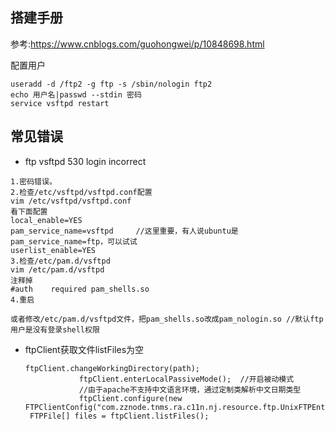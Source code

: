 ## 搭建手册
参考:https://www.cnblogs.com/guohongwei/p/10848698.html

配置用户
```shell
useradd -d /ftp2 -g ftp -s /sbin/nologin ftp2
echo 用户名|passwd --stdin 密码
service vsftpd restart
```


## 常见错误
- ftp vsftpd 530 login incorrect
```
1.密码错误。
2.检查/etc/vsftpd/vsftpd.conf配置
vim /etc/vsftpd/vsftpd.conf
看下面配置
local_enable=YES  
pam_service_name=vsftpd     //这里重要，有人说ubuntu是pam_service_name=ftp，可以试试
userlist_enable=YES 
3.检查/etc/pam.d/vsftpd
vim /etc/pam.d/vsftpd
注释掉
#auth    required pam_shells.so
4.重启

或者修改/etc/pam.d/vsftpd文件，把pam_shells.so改成pam_nologin.so //默认ftp用户是没有登录shell权限
```

- ftpClient获取文件listFiles为空

  ```
  ftpClient.changeWorkingDirectory(path);  
              ftpClient.enterLocalPassiveMode();  //开启被动模式  
              //由于apache不支持中文语言环境，通过定制类解析中文日期类型  
              ftpClient.configure(new FTPClientConfig("com.zznode.tnms.ra.c11n.nj.resource.ftp.UnixFTPEntryParser"));  
   FTPFile[] files = ftpClient.listFiles();
  ```